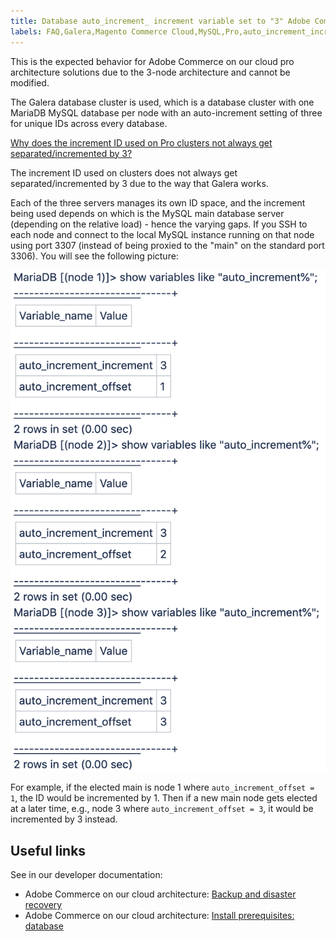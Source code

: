 ```yaml
---
title: Database auto_increment_ increment variable set to "3" Adobe Commerce on our cloud pro architecture
labels: FAQ,Galera,Magento Commerce Cloud,MySQL,Pro,auto_increment_increment,database,Adobe Commerce on our cloud architecture,Adobe Commerce on our cloud pro architecture
---
```


This is the expected behavior for Adobe Commerce on our cloud pro architecture solutions due to the 3-node architecture and cannot be modified.

The Galera database cluster is used, which is a database cluster with one MariaDB MySQL database per node with an auto-increment setting of three for unique IDs across every database.

<ins>Why does the increment ID used on Pro clusters not always get separated/incremented by 3?</ins>

The increment ID used on clusters does not always get separated/incremented by 3 due to the way that Galera works.

Each of the three servers manages its own ID space, and the increment being used depends on which is the MySQL main database server (depending on the relative load) - hence the varying gaps.
If you SSH to each node and connect to the local MySQL instance running on that node using port 3307 (instead of being proxied to the "main" on the standard port 3306). You will see the following picture:


![auto_increment](assets/auto_increment_id.png)

For example, if the elected main is node 1 where ``auto_increment_offset = 1``, the ID would be incremented by 1. Then if a new main node gets elected at a later time, e.g., node 3 where ``auto_increment_offset = 3``, it would be incremented by 3 instead.

## Useful links

See in our developer documentation:
* Adobe Commerce on our cloud architecture: [Backup and disaster recovery](https://devdocs.magento.com/cloud/architecture/pro-architecture.html#backup-and-disaster-recovery)
* Adobe Commerce on our cloud architecture: [Install prerequisites: database](https://devdocs.magento.com/cloud/before/before-workspace-magento-prereqs.html#database)
